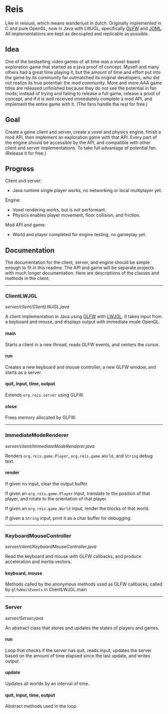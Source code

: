 # Reis
Like in reislust, which means wanderlust in dutch. Originally implemented in C and pure OpenGL, now in Java with LWJGL, specifically [GLFW](https://www.glfw.org/) and [JOML](https://github.com/JOML-CI/JOML). All implementations are kept as decoupled and replicable as possible.

## Idea
One of the bestselling video games of all time was a voxel-based exploration game that started as a java proof of concept. Myself and many others had a great time playing it, but the amount of time and effort put into the game by its community far outmatched its original developers, who did not realize its true potential: the mod community. More and more AAA game titles are released unfinished because they do not see the potential in fan mods; instead of trying and failing to release a full game, release a proof of concept, and if it is well received immediately complete a mod API, and implement the entire game with it. (The fans handle the rest for free.)

## Goal
Create a game client and server, create a voxel and physics engine, finish a mod API, then implement an exploration game with that API. Every part of the engine should be accessible by the API, and compatible with other client and server implementations. To take full advantage of potential fan. (Release it for free.)

## Progress
Client and server:
-	Java runtime single player works, no networking or local multiplayer yet.

Engine:
-	Voxel rendering works, but is not performant.
-	Physics enables player movement, floor collision, and friction.

Mod API and game:
-	World and player completed for engine testing, no gameplay yet.

##  Documentation
The documentation for the client, server, and engine should be simple enough to fit in this readme. The API and game will be separate projects with much longer documentation. Here are descriptions of the classes and methods in the client:

------
### ClientLWJGL
*server/client/ClientLWJGL.java*

A client implementation in Java using [GLFW]( https://www.glfw.org/) with [LWJGL]( https://www.lwjgl.org/). It takes input from a keyboard and mouse, and displays output with immediate mode OpenGL.
#### main
Starts a client in a new thread, reads GLFW events, and centers the cursor.
#### run
Creates a new keyboard and mouse controller, a new GLFW window, and starts as a server.
#### quit, input, time, output
Extends `org.reis.server` using GLFW.
#### close
Frees memory allocated by GLFW.

------
### ImmediateModeRenderer
*server/client/ImmediateModeRenderer.java*

Renders `org.reis.game.Player`, `org.reis.game.World`, and `String` debug text.

#### render
If given no input, clear the output buffer.

If given an `org.reis.game.Player` input, translate to the position of that player, and rotate to the orientation of that player.

If given an `org.reis.game.World` input, render the blocks of that world.

If given a `String` input, print it as a char buffer for debugging.

------
### KeyboardMouseController
*server/client/KeyboardMouseController.java*

Read the keyboard and mouse with GLFW callbacks, and produce acceleration and inertia vectors.
#### keyboard, mouse
Methods called by the anonymous methods used as GLFW callbacks, called by `glfwWaitEvents` in ClientLWJGL.main

------
### Server
*server/Server.java*

An abstract class that stores and updates the states of players and games.

#### run
Loop that checks if the server has quit, reads input, updates the server based on the amount of time elapsed since the last update, and writes output.

#### update
Updates all worlds by an interval of time.

#### quit, input, time, output
Abstract methods used in the loop.
